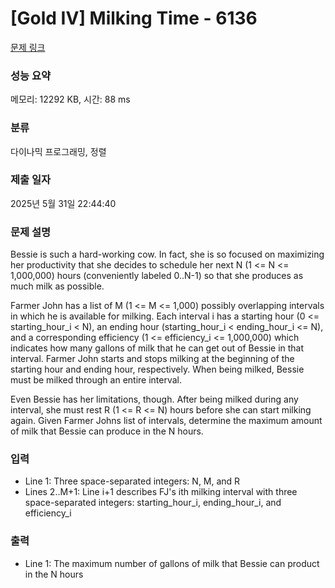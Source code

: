 # [Gold IV] Milking Time - 6136 

[문제 링크](https://www.acmicpc.net/problem/6136) 

### 성능 요약

메모리: 12292 KB, 시간: 88 ms

### 분류

다이나믹 프로그래밍, 정렬

### 제출 일자

2025년 5월 31일 22:44:40

### 문제 설명

<p>Bessie is such a hard-working cow. In fact, she is so focused on maximizing her productivity that she decides to schedule her next N (1 <= N <= 1,000,000) hours (conveniently labeled 0..N-1) so that she produces as much milk as possible.</p>

<p>Farmer John has a list of M (1 <= M <= 1,000) possibly overlapping intervals in which he is available for milking. Each interval i has a starting hour (0 <= starting_hour_i < N), an ending hour (starting_hour_i < ending_hour_i <= N), and a corresponding efficiency (1 <= efficiency_i <= 1,000,000) which indicates how many gallons of milk that he can get out of Bessie in that interval. Farmer John starts and stops milking at the beginning of the starting hour and ending hour, respectively. When being milked, Bessie must be milked through an entire interval.</p>

<p>Even Bessie has her limitations, though. After being milked during any interval, she must rest R (1 <= R <= N) hours before she can start milking again. Given Farmer Johns list of intervals, determine the maximum amount of milk that Bessie can produce in the N hours.</p>

### 입력 

 <ul>
	<li>Line 1: Three space-separated integers: N, M, and R</li>
	<li>Lines 2..M+1: Line i+1 describes FJ's ith milking interval with three space-separated integers: starting_hour_i, ending_hour_i, and efficiency_i</li>
</ul>

### 출력 

 <ul>
	<li>Line 1: The maximum number of gallons of milk that Bessie can product in the N hours</li>
</ul>

